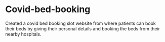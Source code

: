 # Covid-bed-booking
Created a covid bed booking slot website from where patients can book their beds by giving their personal details and booking the beds from their nearby hospitals.
